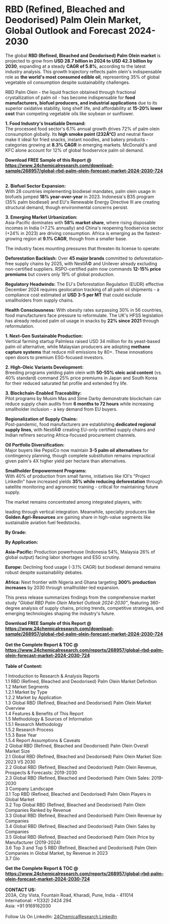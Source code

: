 <h1>RBD (Refined, Bleached and Deodorised) Palm Olein Market, Global Outlook and Forecast 2024-2030</h1><p>The global <strong>RBD (Refined, Bleached and Deodorised) Palm Olein market</strong> is projected to grow from <strong>USD 28.7 billion in 2024 to USD 42.3 billion by 2030</strong>, expanding at a steady <strong>CAGR of 5.8%</strong>, according to the latest industry analysis. This growth trajectory reflects palm olein's indispensable role as <strong>the world's most consumed edible oil</strong>, representing 35% of global vegetable oil consumption despite sustainability challenges.</p><p>RBD Palm Olein - the liquid fraction obtained through fractional crystallization of palm oil - has become indispensable for <strong>food manufacturers, biofuel producers, and industrial applications</strong> due to its superior oxidative stability, long shelf life, and affordability at <strong>15-20% lower cost</strong> than competing vegetable oils like soybean or sunflower.</p><p><strong>1. Food Industry's Insatiable Demand:</strong><br>
The processed food sector's 6.1% annual growth drives 72% of palm olein consumption globally. Its <strong>high smoke point (232Â°C)</strong> and neutral flavor make it ideal for fried snacks, instant noodles, and bakery products - categories growing at <strong>8.3% CAGR</strong> in emerging markets. McDonald's and KFC alone account for 12% of global foodservice palm oil demand.</p><div><b>Download FREE Sample of this Report @ 
            <a href="https://www.24chemicalresearch.com/download-sample/268957/global-rbd-palm-olein-forecast-market-2024-2030-724">
            https://www.24chemicalresearch.com/download-sample/268957/global-rbd-palm-olein-forecast-market-2024-2030-724</a></b></div><br><p><strong>2. Biofuel Sector Expansion:</strong><br>
With 28 countries implementing biodiesel mandates, palm olein usage in biofuels jumped <strong>18% year-over-year</strong> in 2023. Indonesia's B35 program (35% palm biodiesel) and EU's Renewable Energy Directive III are creating structural demand, though environmental concerns persist.</p><p><strong>3. Emerging Market Urbanization:</strong><br>
Asia-Pacific dominates with <strong>58% market share</strong>, where rising disposable incomes in India (+7.2% annually) and China's reopening foodservice sector (+24% in 2023) are driving consumption. Africa is emerging as the fastest-growing region at <strong>9.1% CAGR</strong>, though from a smaller base.</p><p>The industry faces mounting pressures that threaten its license to operate:</p><p><strong>Deforestation Backlash:</strong> Over <strong>45 major brands</strong> committed to deforestation-free supply chains by 2025, with NestlÃ© and Unilever already excluding non-certified suppliers. RSPO-certified palm now commands <strong>12-15% price premiums</strong> but covers only 19% of global production.</p><p><strong>Regulatory Headwinds:</strong> The EU's Deforestation Regulation (EUDR) effective December 2024 requires geolocation tracking of all palm oil shipments - a compliance cost estimated at <strong>USD 3-5 per MT</strong> that could exclude smallholders from supply chains.</p><p><strong>Health Consciousness:</strong> With obesity rates surpassing 30% in 56 countries, food manufacturers face pressure to reformulate. The UK's HFSS legislation has already reduced palm oil usage in snacks by <strong>22% since 2021</strong> through reformulation.</p><p><strong>1. Next-Gen Sustainable Production:</strong><br>
Vertical farming startup Palmless raised USD 34 million for its yeast-based palm oil alternative, while Malaysian producers are adopting <strong>methane capture systems</strong> that reduce mill emissions by 80+. These innovations open doors to premium ESG-focused investors.</p><p><strong>2. High-Oleic Variants Development:</strong><br>
Breeding programs yielding palm olein with <strong>50-55% oleic acid content</strong> (vs. 40% standard) command 25% price premiums in Japan and South Korea for their reduced saturated fat profile and extended fry life.</p><p><strong>3. Blockchain-Enabled Traceability:</strong><br>
Pilot programs by Musim Mas and Sime Darby demonstrate blockchain can reduce supply chain audits from <strong>6 months to 72 hours</strong> while increasing smallholder inclusion - a key demand from EU buyers.</p><p><strong>Regionalization of Supply Chains:</strong><br>
	Post-pandemic, food manufacturers are establishing <strong>dedicated regional supply lines</strong>, with NestlÃ© creating EU-only certified supply chains and Indian refiners securing Africa-focused procurement channels.</p><p><strong>Oil Portfolio Diversification:</strong><br>
	Major buyers like PepsiCo now maintain <strong>3-5 palm oil alternatives</strong> for contingency planning, though complete substitution remains impractical given palm's 4X higher yield per hectare than alternatives.</p><p><strong>Smallholder Empowerment Programs:</strong><br>
	With 40% of production from small farms, initiatives like IOI's "Project LinkedIn" have increased yields <strong>35% while reducing deforestation</strong> through satellite monitoring and agronomic training - critical for maintaining future supply.</p><p>The market remains concentrated among integrated players, with:</p><p>leading through vertical integration. Meanwhile, specialty producers like <strong>Golden Agri-Resources</strong> are gaining share in high-value segments like sustainable aviation fuel feedstocks.</p><p><strong>By Grade:</strong></p><p><strong>By Application:</strong></p><p><strong>Asia-Pacific:</strong> Production powerhouse (Indonesia 54%, Malaysia 26% of global output) facing labor shortages and ESG scrutiny.</p><p><strong>Europe:</strong> Declining food usage (-3.1% CAGR) but biodiesel demand remains robust despite sustainability debates.</p><p><strong>Africa:</strong> Next frontier with Nigeria and Ghana targeting <strong>300% production increases</strong> by 2030 through smallholder-led expansion.</p><p>This press release summarizes findings from the comprehensive market study <em>"Global RBD Palm Olein Market Outlook 2024-2030"</em>, featuring 360-degree analysis of supply chains, pricing trends, competitive strategies, and emerging technologies shaping the industry's future.</p><div><b>Download FREE Sample of this Report @ 
            <a href="https://www.24chemicalresearch.com/download-sample/268957/global-rbd-palm-olein-forecast-market-2024-2030-724">
            https://www.24chemicalresearch.com/download-sample/268957/global-rbd-palm-olein-forecast-market-2024-2030-724</a></b></div><br><div><b>Get the Complete Report & TOC @ 
            <a href="https://www.24chemicalresearch.com/reports/268957/global-rbd-palm-olein-forecast-market-2024-2030-724">
            https://www.24chemicalresearch.com/reports/268957/global-rbd-palm-olein-forecast-market-2024-2030-724</a></b></div><br>
            <b>Table of Content:</b><p>1 Introduction to Research & Analysis Reports<br />
    1.1 RBD (Refined, Bleached and Deodorised) Palm Olein Market Definition<br />
    1.2 Market Segments<br />
        1.2.1 Market by Type<br />
        1.2.2 Market by Application<br />
    1.3 Global RBD (Refined, Bleached and Deodorised) Palm Olein Market Overview<br />
    1.4 Features & Benefits of This Report<br />
    1.5 Methodology & Sources of Information<br />
        1.5.1 Research Methodology<br />
        1.5.2 Research Process<br />
        1.5.3 Base Year<br />
        1.5.4 Report Assumptions & Caveats<br />
2 Global RBD (Refined, Bleached and Deodorised) Palm Olein Overall Market Size<br />
    2.1 Global RBD (Refined, Bleached and Deodorised) Palm Olein Market Size: 2023 VS 2030<br />
    2.2 Global RBD (Refined, Bleached and Deodorised) Palm Olein Revenue, Prospects & Forecasts: 2019-2030<br />
    2.3 Global RBD (Refined, Bleached and Deodorised) Palm Olein Sales: 2019-2030<br />
3 Company Landscape<br />
    3.1 Top RBD (Refined, Bleached and Deodorised) Palm Olein Players in Global Market<br />
    3.2 Top Global RBD (Refined, Bleached and Deodorised) Palm Olein Companies Ranked by Revenue<br />
    3.3 Global RBD (Refined, Bleached and Deodorised) Palm Olein Revenue by Companies<br />
    3.4 Global RBD (Refined, Bleached and Deodorised) Palm Olein Sales by Companies<br />
    3.5 Global RBD (Refined, Bleached and Deodorised) Palm Olein Price by Manufacturer (2019-2024)<br />
    3.6 Top 3 and Top 5 RBD (Refined, Bleached and Deodorised) Palm Olein Companies in Global Market, by Revenue in 2023<br />
    3.7 Glo</p><div><b>Get the Complete Report & TOC @ 
            <a href="https://www.24chemicalresearch.com/reports/268957/global-rbd-palm-olein-forecast-market-2024-2030-724">
            https://www.24chemicalresearch.com/reports/268957/global-rbd-palm-olein-forecast-market-2024-2030-724</a></b></div><br><b>CONTACT US:</b><br>
            203A, City Vista, Fountain Road, Kharadi, Pune, India - 411014<br>
            International: +1(332) 2424 294<br>
            Asia: +91 9169162030 <br><br>
            Follow Us On LinkedIn: <a href="https://www.linkedin.com/company/24chemicalresearch/">24ChemicalResearch LinkedIn</a>